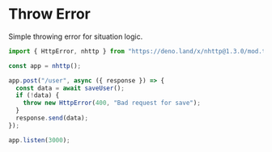 # Throw Error

Simple throwing error for situation logic.

```js
import { HttpError, nhttp } from "https://deno.land/x/nhttp@1.3.0/mod.ts";

const app = nhttp();

app.post("/user", async ({ response }) => {
  const data = await saveUser();
  if (!data) {
    throw new HttpError(400, "Bad request for save");
  }
  response.send(data);
});

app.listen(3000);
```

